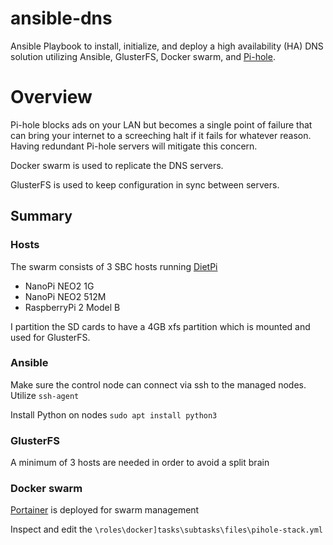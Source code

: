 # ansible-dns

Ansible Playbook to install, initialize, and deploy a high availability (HA) DNS solution utilizing Ansible, GlusterFS, Docker swarm, and [Pi-hole](https://pi-hole.net).

# Overview

Pi-hole blocks ads on your LAN but becomes a single point of failure that can bring your internet to a screeching halt if it fails for whatever reason. Having redundant Pi-hole servers will mitigate this concern.

Docker swarm is used to replicate the DNS servers.

GlusterFS is used to keep configuration in sync between servers.

## Summary

### Hosts
The swarm consists of 3 SBC hosts running [DietPi](https://dietpi.com)
- NanoPi NEO2 1G
- NanoPi NEO2 512M
- RaspberryPi 2 Model B

I partition the SD cards to have a 4GB xfs partition which is mounted and used for GlusterFS.

### Ansible
Make sure the control node can connect via ssh to the managed nodes. Utilize ```ssh-agent```

Install Python on nodes
```sudo apt install python3```

### GlusterFS
A minimum of 3 hosts are needed in order to avoid a split brain

### Docker swarm
[Portainer](https://www.portainer.io) is deployed for swarm management

Inspect and edit the ```\roles\docker]tasks\subtasks\files\pihole-stack.yml```